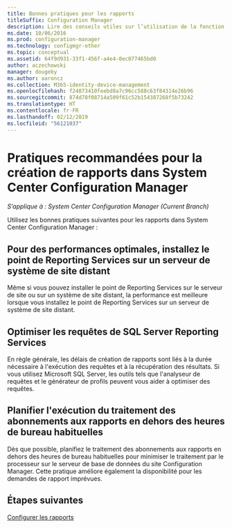 ```yaml
---
title: Bonnes pratiques pour les rapports
titleSuffix: Configuration Manager
description: Lire des conseils utiles sur l’utilisation de la fonction de rapport de System Center Configuration Manager.
ms.date: 10/06/2016
ms.prod: configuration-manager
ms.technology: configmgr-other
ms.topic: conceptual
ms.assetid: 64f9d931-33f1-456f-a4e4-0ec077465bd0
author: aczechowski
manager: dougeby
ms.author: aaroncz
ms.collection: M365-identity-device-management
ms.openlocfilehash: f24873410feebd8a7c96cc588c63f84314e26b96
ms.sourcegitcommit: 874d78f08714a509f61c52b154387268f5b73242
ms.translationtype: HT
ms.contentlocale: fr-FR
ms.lasthandoff: 02/12/2019
ms.locfileid: "56121037"
---
```

# <a name="best-practices-for-reporting-in-system-center-configuration-manager"></a>Pratiques recommandées pour la création de rapports dans System Center Configuration Manager

*S’applique à : System Center Configuration Manager (Current Branch)*

Utilisez les bonnes pratiques suivantes pour les rapports dans System Center Configuration Manager :  

## <a name="for-best-performance-install-the-reporting-services-point-on-a-remote-site-system-server"></a>Pour des performances optimales, installez le point de Reporting Services sur un serveur de système de site distant  
 Même si vous pouvez installer le point de Reporting Services sur le serveur de site ou sur un système de site distant, la performance est meilleure lorsque vous installez le point de Reporting Services sur un serveur de système de site distant.  

## <a name="optimize-sql-server-reporting-services-queries"></a>Optimiser les requêtes de SQL Server Reporting Services  
 En règle générale, les délais de création de rapports sont liés à la durée nécessaire à l'exécution des requêtes et à la récupération des résultats. Si vous utilisez Microsoft SQL Server, les outils tels que l'analyseur de requêtes et le générateur de profils peuvent vous aider à optimiser des requêtes.  

## <a name="schedule-report-subscription-processing-to-run-outside-standard-office-hours"></a>Planifier l'exécution du traitement des abonnements aux rapports en dehors des heures de bureau habituelles  
 Dès que possible, planifiez le traitement des abonnements aux rapports en dehors des heures de bureau habituelles pour minimiser le traitement par le processeur sur le serveur de base de données du site Configuration Manager. Cette pratique améliore également la disponibilité pour les demandes de rapport imprévues.  

## <a name="next-steps"></a>Étapes suivantes
[Configurer les rapports](configuring-reporting.md)
